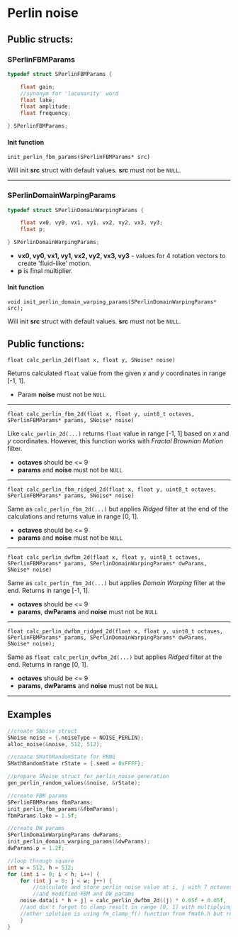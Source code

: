 # Perlin noise

## Public structs:

### SPerlinFBMParams
```cpp
typedef struct SPerlinFBMParams {

    float gain;
    //synonym for 'lacunarity' word
    float lake;
    float amplitude;
    float frequency;

} SPerlinFBMParams;
```
#### Init function
```init_perlin_fbm_params(SPerlinFBMParams* src)```

Will init **src** struct with default values. **src** must not be ```NULL```.

---
### SPerlinDomainWarpingParams
```cpp
typedef struct SPerlinDomainWarpingParams {

    float vx0, vy0, vx1, vy1, vx2, vy2, vx3, vy3;
    float p;

} SPerlinDomainWarpingParams;
```
- **vx0, vy0, vx1, vy1, vx2, vy2, vx3, vy3** - values for 4 rotation vectors to create 'fluid-like' motion.
- **p** is final multiplier.

#### Init function
```void init_perlin_domain_warping_params(SPerlinDomainWarpingParams* src);```

Will init **src** struct with default values. **src** must not be ```NULL```.



## Public functions:

```float calc_perlin_2d(float x, float y, SNoise* noise)```

Returns calculated ```float``` value from the given _x_ and _y_ coordinates in range [-1, 1]. 
- Param **noise** must not be ```NULL```

---

```float calc_perlin_fbm_2d(float x, float y, uint8_t octaves, SPerlinFBMParams* params, SNoise* noise)```

Like ```calc_perlin_2d(...)``` returns ```float``` value in range [-1, 1] based on _x_ and _y_ coordinates. However, this function works with _Fractal Brownian Motion_ filter. 
- **octaves** should be <= 9
- **params** and **noise** must not be ```NULL```

---

```float calc_perlin_fbm_ridged_2d(float x, float y, uint8_t octaves, SPerlinFBMParams* params, SNoise* noise)```

Same as ```calc_perlin_fbm_2d(...)``` but applies _Ridged_ filter at the end of the calculations and returns value in range [0, 1]. 
- **octaves** should be <= 9
- **params** and **noise** must not be ```NULL```

---

```float calc_perlin_dwfbm_2d(float x, float y, uint8_t octaves, SPerlinFBMParams* params, SPerlinDomainWarpingParams* dwParams, SNoise* noise)```

Same as ```calc_perlin_fbm_2d(...)``` but applies _Domain Warping_ filter at the end. Returns in range [-1, 1].

- **octaves** should be <= 9
- **params**, **dwParams** and **noise** must not be ```NULL```

---

```float calc_perlin_dwfbm_ridged_2d(float x, float y, uint8_t octaves, SPerlinFBMParams* params, SPerlinDomainWarpingParams* dwParams, SNoise* noise);```

Same as ```float calc_perlin_dwfbm_2d(...)``` but applies _Ridged_ filter at the end. Returns in range [0, 1].

- **octaves** should be <= 9
- **params**, **dwParams** and **noise** must not be ```NULL```

---

## Examples
```cpp
//create SNoise struct
SNoise noise = {.noiseType = NOISE_PERLIN};
alloc_noise(&noise, 512, 512);

//create SMathRandomState for PRNG
SMathRandomState rState = {.seed = 0xFFFF};

//prepare SNoise struct for perlin noise generation
gen_perlin_random_values(&noise, &rState);

//create FBM params
SPerlinFBMParams fbmParams;
init_perlin_fbm_params(&fbmParams);
fbmParams.lake = 1.5f;

//create DW params
SPerlinDomainWarpingParams dwParams;
init_perlin_domain_warping_params(&dwParams);
dwParams.p = 1.2f;

//loop through square
int w = 512, h = 512;
for (int i = 0; i < h; i++) {
    for (int j = 0; j < w; j++) {
        //calculate and store perlin noise value at i, j with 7 octaves
        //and modified FBM and DW params
    noise.data[i * h + j] = calc_perlin_dwfbm_2d((j) * 0.05f + 0.05f, (i) * 0.05f + 0.05f, 7, &fbmParams, &dwParams, &noise) * 0.5f + 0.5f;
    //and don't forget to clamp result in range [0, 1] with multiplying by 0.5 and adding 0.5
    //other solution is using fm_clamp_f() function from fmath.h but result will be with extremely low exposure (too black).
    }
}
```